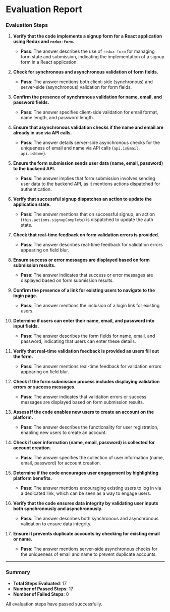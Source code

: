 # Evaluation Report

### **Evaluation Steps**

1. **Verify that the code implements a signup form for a React application using Redux and `redux-form`.**
   - **Pass**: The answer describes the use of `redux-form` for managing form state and submission, indicating the implementation of a signup form in a React application.

2. **Check for synchronous and asynchronous validation of form fields.**
   - **Pass**: The answer mentions both client-side (synchronous) and server-side (asynchronous) validation for form fields.

3. **Confirm the presence of synchronous validation for name, email, and password fields.**
   - **Pass**: The answer specifies client-side validation for email format, name length, and password length.

4. **Ensure that asynchronous validation checks if the name and email are already in use via API calls.**
   - **Pass**: The answer details server-side asynchronous checks for the uniqueness of email and name via API calls (`api.isEmail`, `api.isName`).

5. **Ensure the form submission sends user data (name, email, password) to the backend API.**
   - **Pass**: The answer implies that form submission involves sending user data to the backend API, as it mentions actions dispatched for authentication.

6. **Verify that successful signup dispatches an action to update the application state.**
   - **Pass**: The answer mentions that on successful signup, an action (`this.actions.signupComplete`) is dispatched to update the auth state.

7. **Check that real-time feedback on form validation errors is provided.**
   - **Pass**: The answer describes real-time feedback for validation errors appearing on field blur.

8. **Ensure success or error messages are displayed based on form submission results.**
   - **Pass**: The answer indicates that success or error messages are displayed based on form submission results.

9. **Confirm the presence of a link for existing users to navigate to the login page.**
   - **Pass**: The answer mentions the inclusion of a login link for existing users.

10. **Determine if users can enter their name, email, and password into input fields.**
    - **Pass**: The answer describes the form fields for name, email, and password, indicating that users can enter these details.

11. **Verify that real-time validation feedback is provided as users fill out the form.**
    - **Pass**: The answer mentions real-time feedback for validation errors appearing on field blur.

12. **Check if the form submission process includes displaying validation errors or success messages.**
    - **Pass**: The answer indicates that validation errors or success messages are displayed based on form submission results.

13. **Assess if the code enables new users to create an account on the platform.**
    - **Pass**: The answer describes the functionality for user registration, enabling new users to create an account.

14. **Check if user information (name, email, password) is collected for account creation.**
    - **Pass**: The answer specifies the collection of user information (name, email, password) for account creation.

15. **Determine if the code encourages user engagement by highlighting platform benefits.**
    - **Pass**: The answer mentions encouraging existing users to log in via a dedicated link, which can be seen as a way to engage users.

16. **Verify that the code ensures data integrity by validating user inputs both synchronously and asynchronously.**
    - **Pass**: The answer describes both synchronous and asynchronous validation to ensure data integrity.

17. **Ensure it prevents duplicate accounts by checking for existing email or name.**
    - **Pass**: The answer mentions server-side asynchronous checks for the uniqueness of email and name to prevent duplicate accounts.

---

### **Summary**

- **Total Steps Evaluated**: 17
- **Number of Passed Steps**: 17
- **Number of Failed Steps**: 0

All evaluation steps have passed successfully.